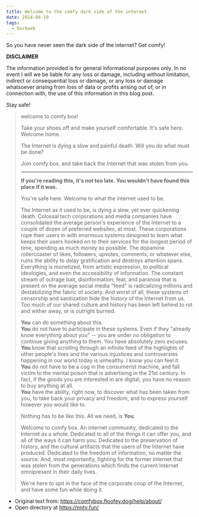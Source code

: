 ```yaml
---
title: Welcome to the comfy dark side of the internet
date: 2024-04-19
tags:
  - Darkweb
---
```

So you have never seen the dark side of the internet? Get comfy!

**DISCLAIMER**

The information provided is for general informational purposes only. In no event I will we be liable for any loss or damage, including without limitation, indirect or consequential loss or damage, or any loss or damage whatsoever arising from loss of data or profits arising out of, or in connection with, the use of this information in this blog post.

Stay safe!

> welcome to comfy box!
> 
> Take your shoes off and make yourself comfortable. It's safe here. Welcome home.  
>   
> The Internet is dying a slow and painful death. Will you do what must be done?  
>   
> Join comfy box, and take back the Internet that was stolen from you.
> 
> ---
> 
> **If you're reading this, it's not too late. You wouldn't have found this place if it was.**  
>   
> You're safe here. Welcome to what the internet used to be.  
>   
> The Internet as it used to be, is dying a slow, yet ever quickening death. Colossal tech corporations and media companies have consolidated the average person's experience of the Internet to a couple of dozen of preferred websites, at most. These corporations rope their users in with enormous systems designed to learn what keeps their users hooked on to their services for the longest period of time, spending as much money as possible. The dopamine rollercoaster of likes, followers, upvotes, comments, or whatever else, ruins the ability to delay gratification and destroys attention spans. Everything is monetized, from artistic expression, to political ideologies, and even the accessibility of information. The constant stream of outrage bait, disinformation, fear, and paranoia that is present on the average social media "feed" is radicalizing millions and destabilizing the fabric of society. And worst of all, these systems of censorship and sanitization hide the history of the Internet from us. Too much of our shared culture and history has been left behind to rot and wither away, or is outright burned.  
>   
> **You** can do something about this.  
> **You** do not have to participate in these systems. Even if they "already know everything about you" -- you are under no obligation to continue giving anything to them. You have absolutely zero excuses.  
> **You** know that scrolling through an infinite feed of the highlights of other people's lives and the various injustices and controversies happening in our world today is unhealthy. I know you can feel it.  
> **You** do not have to be a cog in the consumerist machine, and fall victim to the mental poison that is advertising in the 21st century. In fact, if the goods you are interested in are digital, you have no reason to buy anything at all.  
> **You** have the ability, right now, to discover what has been taken from you, to take back your privacy and freedom, and to express yourself however you would like to.  
>   
> Nothing has to be like this. All we need, is **You**.  
>   
> Welcome to comfy box. An internet community, dedicated to the Internet as a whole. Dedicated to all of the things it can offer you, and all of the ways it can harm you. Dedicated to the preservation of history, and the cultural artifacts that the users of the Internet have produced. Dedicated to the freedom of information, no matter the source. And, most importantly, fighting for the former Internet that was stolen from the generations which finds the current Internet omnipresent in their daily lives.  
>   
> We're here to spit in the face of the corporate coup of the Internet, and have some fun while doing it.

* Original text from: <https://comfybox.floofey.dog/help/about/>
* Open directory at <https://nnty.fun/>